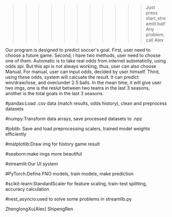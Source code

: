 >>>>>>>>>>>Just press start_streamlit.bat!
>>>>>>>>>>>Any problem, call Alex


Our program is designed to predict soccer's goal. 
First, user need to choose a future game.
Second, i have two methods, user need to choose one of them. Automatic is to take real odds from internet automaticlly, using odds api. But this api is not always working, thus, user can also choose Manual. For manual, user can input odds, decided by user himself. 
Third, using these odds, system will calcuate the result. It can predict win/draw/lose, and over/under 2.5 balls. 
In the mean time, it will give user two imgs, one is the reslut between two teams in the last 3 seasons, another is the total goals in the last 3 seasons. 

#pandas:Load .csv data (match results, odds history), clean and preprocess datasets

#numpy:Transform data arrays, save processed datasets to .npz

#joblib: Save and load preprocessing scalers, trained model weights efficiently

#matplotlib:Draw img for history game result

#seaborn:make imgs more beautiful

#streamlit:Our UI system

#PyTorch:Define FNO models, train models, make prediction 

#scikit-learn:StandardScaler for feature scaling, train-test splitting, accuracy calculation

#nest_asyncio:used to solve some problems in streamlib.py

ZhenglongXu(Alex) 
ShipengRen
